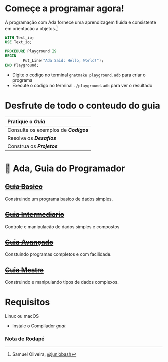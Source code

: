 # Começe a programar agora!  
A programação com Ada fornece uma aprendizagem fluida e consistente em orientacão a objetos.[^author]

~~~ada
WITH Text_io; 
USE Text_io;

PROCEDURE Playground IS
BEGIN
        Put_Line("Ada Said: Hello, World!");
END Playground;
~~~

* Digite o codigo no terminal `gnatmake playground.adb` para criar o programa
* Execute o codigo no terminal `./playground.adb` para ver o resultado

# Desfrute de todo o conteudo do guia
| Pratique o _**Guia**_              |  
|:---|
| Consulte os exemplos de _**Codigos**_   |  
| Resolva os _**Desafios**_          |
| Construa os _**Projetos**_         | 

# :card_index: Ada, Guia do Programador

## ~~[Guia Basico](1-guia-basico/README.md)~~
Construindo um programa basico de dados simples.
## ~~[Guia Intermediario](2-guia-intermediario/README.md)~~
Controle e manipulacão de dados simples e compostos
## ~~[Guia Avançado](3-guia-avancado/README.md)~~
Constuindo programas completos e com facilidade.
## ~~[Guia Mestre](4-guia-mestre/README.md)~~
Construindo e manipulando tipos de dados complexos.   

# Requisitos
Linux ou macOS
* Instale o Compilador _gnat_ 

### Nota de Rodapé
[^author]: Samuel Oliveira, [@juniobash](https://github.com/juniobash)